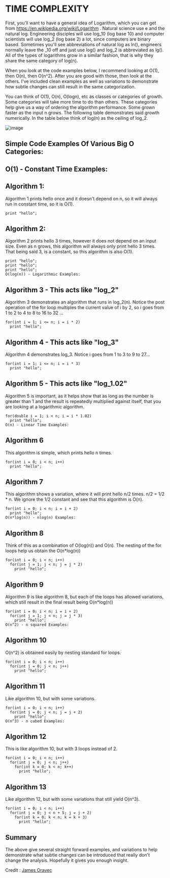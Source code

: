 # TIME COMPLEXITY

First, you'll want to have a general idea of Logarithm, which you can get from https://en.wikipedia.org/wiki/Logarithm . Natural science use e and the natural log. Engineering disciples will use log_10 (log base 10) and computer scientists will use log_2 (log base 2) a lot, since computers are binary based. Sometimes you'll see abbreviations of natural log as ln(), engineers normally leave the \_10 off and just use log() and log_2 is abbreviated as lg(). All of the types of logarithms grow in a similar fashion, that is why they share the same category of log(n).

When you look at the code examples below, I recommend looking at O(1), then O(n), then O(n^2). After you are good with those, then look at the others. I've included clean examples as well as variations to demonstrate how subtle changes can still result in the same categorization.

You can think of O(1), O(n), O(logn), etc as classes or categories of growth. Some categories will take more time to do than others. These categories help give us a way of ordering the algorithm performance. Some grown faster as the input n grows. The following table demonstrates said growth numerically. In the table below think of log(n) as the ceiling of log_2.

![image](https://i.stack.imgur.com/4yiP0.jpg)

## Simple Code Examples Of Various Big O Categories:

## O(1) - Constant Time Examples:

## Algorithm 1:

Algorithm 1 prints hello once and it doesn't depend on n, so it will always run in constant time, so it is O(1).

```
print "hello";
```

## Algorithm 2:

Algorithm 2 prints hello 3 times, however it does not depend on an input size. Even as n grows, this algorithm will always only print hello 3 times. That being said 3, is a constant, so this algorithm is also O(1).

```
print "hello";
print "hello";
print "hello";
O(log(n)) - Logarithmic Examples:
```

## Algorithm 3 - This acts like "log_2"

Algorithm 3 demonstrates an algorithm that runs in log_2(n). Notice the post operation of the for loop multiples the current value of i by 2, so i goes from 1 to 2 to 4 to 8 to 16 to 32 ...

```
for(int i = 1; i <= n; i = i * 2)
  print "hello";
```

## Algorithm 4 - This acts like "log_3"

Algorithm 4 demonstrates log_3. Notice i goes from 1 to 3 to 9 to 27...

```
for(int i = 1; i <= n; i = i * 3)
  print "hello";
```

## Algorithm 5 - This acts like "log_1.02"

Algorithm 5 is important, as it helps show that as long as the number is greater than 1 and the result is repeatedly multiplied against itself, that you are looking at a logarithmic algorithm.

```
for(double i = 1; i < n; i = i * 1.02)
  print "hello";
O(n) - Linear Time Examples:
```

## Algorithm 6

This algorithm is simple, which prints hello n times.

```
for(int i = 0; i < n; i++)
  print "hello";
```

## Algorithm 7

This algorithm shows a variation, where it will print hello n/2 times. n/2 = 1/2 \* n. We ignore the 1/2 constant and see that this algorithm is O(n).

```
for(int i = 0; i < n; i = i + 2)
  print "hello";
O(n*log(n)) - nlog(n) Examples:
```

## Algorithm 8

Think of this as a combination of O(log(n)) and O(n). The nesting of the for loops help us obtain the O(n\*log(n))

```
for(int i = 0; i < n; i++)
  for(int j = 1; j < n; j = j * 2)
    print "hello";
```

## Algorithm 9

Algorithm 9 is like algorithm 8, but each of the loops has allowed variations, which still result in the final result being O(n\*log(n))

```
for(int i = 0; i < n; i = i + 2)
  for(int j = 1; j < n; j = j * 3)
    print "hello";
O(n^2) - n squared Examples:
```

## Algorithm 10

O(n^2) is obtained easily by nesting standard for loops.

```
for(int i = 0; i < n; i++)
  for(int j = 0; j < n; j++)
    print "hello";
```

## Algorithm 11

Like algorithm 10, but with some variations.

```
for(int i = 0; i < n; i++)
  for(int j = 0; j < n; j = j + 2)
    print "hello";
O(n^3) - n cubed Examples:
```

## Algorithm 12

This is like algorithm 10, but with 3 loops instead of 2.

```
for(int i = 0; i < n; i++)
  for(int j = 0; j < n; j++)
    for(int k = 0; k < n; k++)
      print "hello";
```

## Algorithm 13

Like algorithm 12, but with some variations that still yield O(n^3).

```
for(int i = 0; i < n; i++)
  for(int j = 0; j < n + 5; j = j + 2)
    for(int k = 0; k < n; k = k + 3)
      print "hello";

```

## Summary

The above give several straight forward examples, and variations to help demonstrate what subtle changes can be introduced that really don't change the analysis. Hopefully it gives you enough insight.

Credit : [James Oravec](https://stackoverflow.com/users/1190934/james-oravec)
